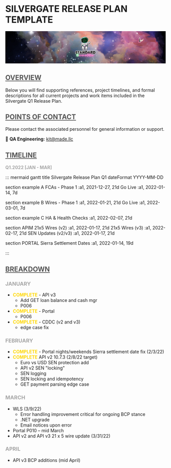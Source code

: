 **<h1> SILVERGATE RELEASE PLAN TEMPLATE </h1>**
![standard-wiki.png](/src/standard-wiki.png)



## <span style="color:#555555"><u> **OVERVIEW** </u></span>
Below you will find supporting references, project timelines, and formal descriptions for all current projects and work items included in the Silvergate Q1 Release Plan.



## <span style="color:#555555"><u> **POINTS OF CONTACT** </u></span>
Please contact the associated personnel for general information or support.

:taco: **QA Engineering:**<span style="color:gold"> kit@made.llc </span>



## <span style="color:#555555"><u> **TIMELINE** </u></span>
<span style="color:#A6A6A6"> **Q1.2022 [JAN - MAR]** </span>

::: mermaid
gantt
title Silvergate Release Plan Q1
dateFormat YYYY-MM-DD

section example A
FCAs - Phase 1 :a1, 2021-12-27, 21d
Go Live :a1, 2022-01-14, 7d

section example B
Wires - Phase 1 :a1, 2022-01-21, 21d
Go Live :a1, 2022-03-01, 7d

section example C
HA & Health Checks :a1, 2022-02-07, 21d

section APIM
21x5 Wires (v2) :a1, 2022-01-17, 21d
21x5 Wires (v3) :a1, 2022-02-17, 21d
SEN Updates (v2/v3) :a1, 2022-01-17, 21d

section PORTAL
Sierra Settlement Dates :a1, 2022-01-14, 19d

:::



## <span style="color:#555555"><u> **BREAKDOWN** </u></span>

### <span style="color:#A6A6A6">JANUARY</span>
- **<span style="color:gold">COMPLETE</span>** - API v3
   - Add GET loan balance and cash mgr
   - P006
- **<span style="color:gold">COMPLETE</span>** - Portal
   - P006
- **<span style="color:gold">COMPLETE</span>** - CDDC (v2 and v3)
   - edge case fix

### <span style="color:#A6A6A6">FEBRUARY</span>
- **<span style="color:gold">COMPLETE</span>** - Portal nights/weekends Sierra settlement date fix (2/3/22)
- **<span style="color:gold">COMPLETE</span>** API v2 10.7.3 (2/8/22 target)
   - Euro vs USD SEN protection add 
   - API v2 SEN "locking" 
   - SEN logging
   - SEN locking and idempotency 
   - GET payment parsing edge case

### <span style="color:#A6A6A6">MARCH</span>
- WLS (3/9/22)
   - Error handling improvement critical for ongoing BCP stance
   - .NET upgrade
   - Email notices upon error
- Portal P010 – mid March
- API v2 and API v3 21 x 5 wire update (3/31/22)

### <span style="color:#A6A6A6">APRIL</span>
- API v3 BCP additions (mid April)